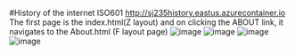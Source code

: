 #History of the internet ISO601
http://sj235history.eastus.azurecontainer.io
The first page is the index.html(Z layout) and on clicking the ABOUT link, it navigates to the About.html (F layout page) 
![image](https://user-images.githubusercontent.com/90530329/138308443-659d6ee1-d9f5-487d-a857-f9f4e2c9cc78.png)
![image](https://user-images.githubusercontent.com/90530329/138308496-5ea8c589-5dc3-4b73-a72b-ebc332b42a6c.png)
![image](https://user-images.githubusercontent.com/90530329/138308598-468549fc-8aae-400f-b918-2a7aa84841dc.png)
![image](https://user-images.githubusercontent.com/90530329/138308652-473cbc68-0377-4166-9bf5-23af9bf4e952.png)


